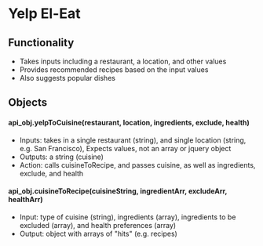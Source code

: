 # Yelp El-Eat


<h2>Functionality</h2>
<ul>
<li>Takes inputs including a restaurant, a location, and other values</li>
<li>Provides recommended recipes based on the input values</li>
<li>Also suggests popular dishes</li>
</ul>

<h2>Objects</h2>

<h4>api_obj.yelpToCuisine(restaurant, location, ingredients, exclude, health)</h4>
<ul>
<li>Inputs: takes in a single restaurant (string), and single location (string, e.g. San Francisco), Expects values, not an array or jquery object</li>
<li>Outputs: a string (cuisine)</li>
<li>Action: calls cuisineToRecipe, and passes cuisine, as well as ingredients, exclude, and health</li>
</ul>

<h4>api_obj.cuisineToRecipe(cuisineString, ingredientArr, excludeArr, healthArr)</h4>
<ul>
<li>Input: type of cuisine (string), ingredients (array), ingredients to be excluded (array), and health preferences (array)</li>
<li>Output: object with arrays of "hits" (e.g. recipes)</li>
</ul>


